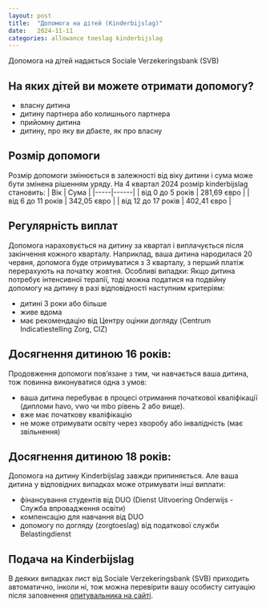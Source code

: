```yaml
---
layout: post
title:  "Допомога на дітей (Kinderbijslag)"
date:   2024-11-11
categories: allowance toeslag kinderbijslag 
---
```


Допомога на дітей надається Sociale Verzekeringsbank (SVB)

## На яких дітей ви можете отримати допомогу?
- власну дитина
- дитину партнера або колишнього партнера
- прийомну дитина
- дитину, про яку ви дбаєте, як про власну

## Розмір допомоги
Розмір допомоги змінюється в залежності від віку дитини і сума може бути змінена рішенням уряду.
На 4 квартал 2024 розмір kinderbijslag становить:
| Вік | Сума |
|-----|------|
| від 0 до 5 років | 281,69 євро |
| від 6 до 11 років | 342,05 євро |
| від 12 до 17 років | 402,41 євро |

## Регулярність виплат
Допомога нараховується на дитину за квартал і виплачується після закінчення кожного кварталу.
Наприклад, ваша дитина народилася 20 червня, допомога буде отримуватися з 3 кварталу, з перший платіж перерахують на початку жовтня.
Особливі випадки:
Якщо дитина потребує інтенсивної терапії, тоді можна податися на подвійну допомогу на дитину в разі відповідності наступним критеріям:
- дитині 3 роки або більше
- живе вдома
- має рекомендацію від Центру оцінки догляду (Centrum Indicatiestelling Zorg, CIZ)

## Досягнення дитиною 16 років:
Продовження допомоги пов’язане з тим, чи навчається ваша дитина, тож повинна виконуватися одна з умов:
- ваша дитина перебуває в процесі отримання початкової кваліфікації (дипломи havo, vwo чи mbo рівень 2 або вище).
- вже має початкову кваліфікацію
- не може отримувати освіту через хворобу або інвалідність (має звільнення)

## Досягнення дитиною 18 років:
Допомога на дитину Kinderbijslag завжди припиняється.
Але ваша дитина у відповідних випадках може отримувати інші виплати:
- фінансування студентів від DUO (Dienst Uitvoering Onderwijs - Служба впровадження освіти)
- компенсацію для навчання від DUO
- допомогу по догляду (zorgtoeslag) від податкової служби Belastingdienst

## Подача на Kinderbijslag
В деяких випадках лист від Sociale Verzekeringsbank (SVB) приходить автоматично, інколи ні, тож можна перевірити вашу особисту ситуацію після заповнення [опитувальника на сайті](https://www.svb.nl/nl/kinderbijslag/hoe-vraagt-u-kinderbijslag-aan/kinderbijslag-aanvragen).
